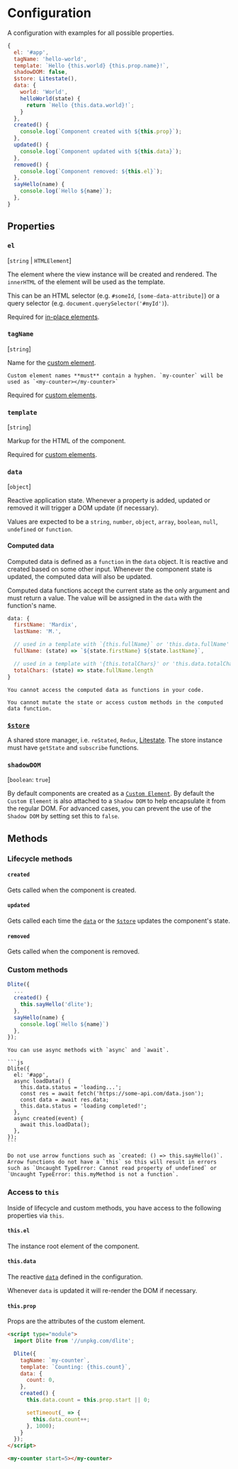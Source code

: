 # Configuration

A configuration with examples for all possible properties.

```js
{
  el: '#app',
  tagName: 'hello-world',
  template: `Hello {this.world} {this.prop.name}!`,
  shadowDOM: false,
  $store: Litestate(),
  data: {
    world: 'World',
    helloWorld(state) {
      return `Hello {this.data.world}!`;
    }
  },
  created() {
    console.log(`Component created with ${this.prop}`);
  },
  updated() {
    console.log(`Component updated with ${this.data}`);
  },
  removed() {
    console.log(`Component removed: ${this.el}`);
  },
  sayHello(name) {
    console.log(`Hello ${name}`);
  },
}
```

## Properties

### `el`
[`string` | `HTMLElement`]

The element where the view instance will be created and rendered. The `innerHTML` of the element will be used as the template. 

This can be an HTML selector (e.g. `#someId`, `[some-data-attribute]`) or a query selector (e.g. `document.querySelector('#myId')`).

Required for [in-place elements](components/index.md#in-place-element).

### `tagName`
[`string`]

Name for the [custom element](components/index.md#custom-element). 

```{note}
Custom element names **must** contain a hyphen. `my-counter` will be used as `<my-counter></my-counter>`
```

Required for [custom elements](components/index.md#custom-element).

### `template`
[`string`]

Markup for the HTML of the component.

Required for [custom elements](components/index.md#custom-element).

### `data`
[`object`]

Reactive application state. Whenever a property is added, updated or removed it will trigger a DOM update (if necessary).

Values are expected to be a `string`, `number`, `object`, `array`, `boolean`, `null`, `undefined` or `function`.

#### Computed data

Computed data is defined as a `function` in the `data` object. It is reactive and created based on some other input. Whenever the component state is updated, the computed data will also be updated.

Computed data functions accept the current state as the only argument and must return a value. The value will be assigned in the `data` with the function's name.

```js
data: {
  firstName: 'Mardix',
  lastName: 'M.',

  // used in a template with `{this.fullName}` or 'this.data.fullName' in JavaScript
  fullName: (state) => `${state.firstName} ${state.lastName}`,

  // used in a template with '{this.totalChars}' or 'this.data.totalChars' in JavaScript
  totalChars: (state) => state.fullName.length
}
```

```{note}
You cannot access the computed data as functions in your code.
```

```{note}
You cannot mutate the state or access custom methods in the computed data function.
```

### [`$store`](store.md)

A shared store manager, i.e. `reStated`, `Redux`, [Litestate](https://github.com/mardix/litestate). The store instance must have `getState` and `subscribe` functions. 

### `shadowDOM`
[`boolean`: `true`]

By default components are created as a [`Custom Element`](https://developer.mozilla.org/en-US/docs/Web/Web_Components). By default the `Custom Element` is also attached to a `Shadow DOM` to help encapsulate it from the regular DOM. For advanced cases, you can prevent the use of the `Shadow DOM` by setting set this to `false`.

## Methods

### Lifecycle methods

#### `created`

Gets called when the component is created.

#### `updated`

Gets called each time the [`data`](#data) or the [`$store`](#store) updates the component's state.

#### `removed`

Gets called when the component is removed.

### Custom methods

```js
Dlite({
  ...
  created() {
    this.sayHello('dlite');
  },
  sayHello(name) {
    console.log(`Hello ${name}`)
  },
});
```

````{note}
You can use async methods with `async` and `await`.

```js
Dlite({
  el: '#app',
  async loadData() {
    this.data.status = 'loading...';
    const res = await fetch('https://some-api.com/data.json');
    const data = await res.data;
    this.data.status = 'loading completed!';
  },
  async created(event) {
    await this.loadData();
  },
});
```
````

```{warning}
Do not use arrow functions such as `created: () => this.sayHello()`. Arrow functions do not have a `this` so this will result in errors such as `Uncaught TypeError: Cannot read property of undefined` or `Uncaught TypeError: this.myMethod is not a function`.
```

### Access to `this`

Inside of lifecycle and custom methods, you have access to the following properties via `this`.

#### `this.el`

The instance root element of the component.

#### `this.data`

The reactive [`data`](#data) defined in the configuration.

Whenever `data` is updated it will re-render the DOM if necessary.

#### `this.prop`

Props are the attributes of the custom element.

```html
<script type="module">
  import Dlite from '//unpkg.com/dlite';

  Dlite({
    tagName: `my-counter`,
    template: `Counting: {this.count}`,
    data: {
      count: 0,
    },
    created() {
      this.data.count = this.prop.start || 0;

      setTimeout(_ => { 
        this.data.count++;
      }, 1000);
    }
  });
</script>

<my-counter start=5></my-counter>
```
